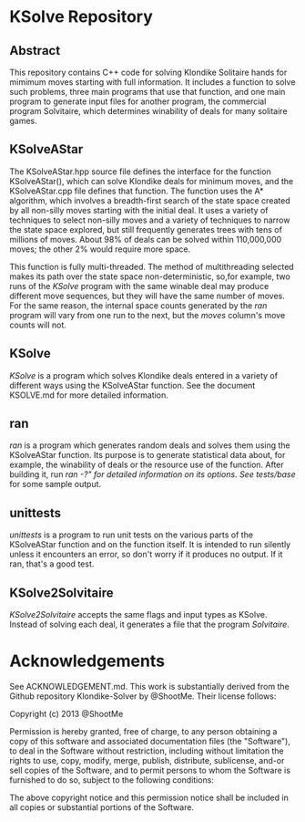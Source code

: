 # KSolve Repository
## Abstract
This repository contains C++ code for solving Klondike Solitaire hands
for mimimum moves starting with full information. It includes a function to 
solve such problems, three main programs that use that function, and
one main program to generate input files for another program, the 
commercial program Solvitaire, which determines winability of deals
for many solitaire games.
## KSolveAStar
The KSolveAStar.hpp source file defines the interface for the function
KSolveAStar(), which can solve Klondike deals for minimum moves, and the
KSolveAStar.cpp file defines that function.  The function
uses the A* algorithm, which involves a breadth-first search of the 
state space created by all non-silly moves starting with the initial deal.
It uses a variety of techniques to select non-silly moves and a variety
of techniques to narrow the state space explored, but still frequently generates
trees with tens of millions of moves.  About 98% of deals can be solved
within 110,000,000 moves; the other 2% would require more space.

This function is fully multi-threaded. The method of multithreading selected
makes its path over the state space non-deterministic, so,for example, two
runs of the *KSolve* program with the same winable deal may produce different
move sequences, but they will have the same number of moves. For the same reason,
the internal space counts generated by the *ran* program will vary from
one run to the next, but the *moves* column's move counts will not.
## KSolve
*KSolve* is a program which solves Klondike deals entered in a variety of 
different ways using the KSolveAStar function.  See the document KSOLVE.md 
for more detailed information.
## ran
*ran* is a program which generates random deals and solves them using 
the KSolveAStar function. Its purpose is to generate statistical data
about, for example, the winability of deals or the resource use of 
the function. After building it, run *ran -?" for detailed information on
its options.  See tests/base* for some sample output.
## unittests
*unittests* is a program to run unit tests on the various parts of the 
KSolveAStar function and on the function itself.  It is intended to
run silently unless it encounters an error, so don't worry if it produces
no output.  If it ran, that's a good test.
## KSolve2Solvitaire
*KSolve2Solvitaire* accepts the same flags and input types as KSolve. Instead
of solving each deal, it generates a file that the program *Solvitaire*.

# Acknowledgements
See ACKNOWLEDGEMENT.md.  This work is substantially derived from the Github repository Klondike-Solver
by @ShootMe. Their license follows:

Copyright (c) 2013 @ShootMe

Permission is hereby granted, free of charge, to any person obtaining a copy of
this software and associated documentation files (the "Software"), to deal in
the Software without restriction, including without limitation the rights to
use, copy, modify, merge, publish, distribute, sublicense, and-or sell copies of
the Software, and to permit persons to whom the Software is furnished to do so,
subject to the following conditions:

The above copyright notice and this permission notice shall be included in all
copies or substantial portions of the Software.
